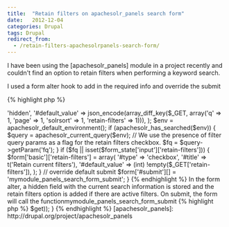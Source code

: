 ```yaml
---
title:  "Retain filters on apachesolr_panels search form"
date:   2012-12-04
categories: Drupal
tags: Drupal
redirect_from:
  - /retain-filters-apachesolrpanels-search-form/
---
```

I have been using the [apachesolr_panels] module in a project recently and couldn't find an option to retain filters when performing a keyword search.

I used a form alter hook to add in the required info and override the submit

{% highlight php %}
<?php
/**
 * Implements hook_form_FORM_ID_alter().
 */
function mymodule_form_apachesolr_panels_search_form_alter(&$form, $form_state) {
  // add ability to retain filters when performing a keyword search
  // see apachesolr_search.pages.inc
  $form['basic']['get'] = array(
    '#type' => 'hidden',
    '#default_value' => json_encode(array_diff_key($_GET, array('q' => 1, 'page' => 1, 'solrsort' => 1, 'retain-filters' => 1))),
  );
  $env = apachesolr_default_environment();
  if (apachesolr_has_searched($env)) {
    $query = apachesolr_current_query($env);
    // We use the presence of filter query params as a flag for the retain filters checkbox.
    $fq = $query->getParam('fq');
  }
  if ($fq || isset($form_state['input']['retain-filters'])) {
    $form['basic']['retain-filters'] = array(
      '#type' => 'checkbox',
      '#title' => t('Retain current filters'),
      '#default_value' => (int) !empty($_GET['retain-filters']),
    );
  }
  // override default submit
  $form['#submit'][] = 'mymodule_panels_search_form_submit';
}
{% endhighlight %}
In the form alter, a hidden field with the current search information is stored and the retain filters option is added if there are active filters. On submit, the form will call the functionmymodule_panels_search_form_submit


{% highlight php %}
<?php
/**
 * Submit override for apachesolr_panels_search_form.
 * See apachesolr_panels_search_block_form_submit() and apachesolr_search_custom_page_search_form_submit().
 */
function mymodule_panels_search_form_submit($form, &$form_state) {
  // Allow core to ensure we have control of the redirect destination.
  $form_state['values']['search_block_form'] = $form_state['values']['apachesolr_panels_search_form'];
  $form_state['values']['apachesolr_panels_search_block'] = $form_state['values']['apachesolr_panels_search_form'];
  search_box_form_submit($form, $form_state);
  // set no_redirect to false so that the redirect query options are used
  $form_state['no_redirect'] = FALSE;
  // Redirect to the specified search page.
  $path = $form_state['args'][0];
  $redirect = $path . '/' . rawurlencode($form_state['values']['apachesolr_panels_search_form']);
  // retain filters or remove them
  $get = array();
  if (isset($form_state['values']['get'])) {
    $get = json_decode($form_state['values']['get'], TRUE);
  }
  if (!empty($form_state['values']['retain-filters'])) {
    // Add our saved values
    $get['retain-filters'] = '1';
  }
  else {
    // Remove all filters
    if (!empty($search_page['settings']['apachesolr_search_allow_user_input'])) {
      unset($get['fq']);
    }
    if (module_exists('facetapi')) {
      unset($get['f']);
    }
  }
  // Add the query values into the redirect.
  $form_state['redirect'] = array($redirect, array('query' => $get));
}
{% endhighlight %}

[apachesolr_panels]: http://drupal.org/project/apachesolr_panels
